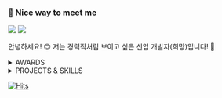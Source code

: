 ### 🤞 Nice way to meet me

<!-- <a href="https://velog.io/@mayone6063" target="_blank"><img src="https://img.shields.io/badge/Velog-20C997?style=flat-square&logo=Velog&logoColor=white"/></a> -->
<a href="mailto:mayone6063@kakao.com" target="_blank"><img src="https://img.shields.io/badge/mayone6063@kakao.com-FFCD00?style=flat-square&logo=Mail.Ru&logoColor=black"/></a>
<a href="https://www.instagram.com/99_jeongyeon/" target="_blank"><img src="https://img.shields.io/badge/@99_jeongyeon-E4405F?style=flat-square&logo=Instagram&logoColor=white"/></a>
 
안녕하세요! 😊 저는 경력직처럼 보이고 싶은 신입 개발자(희망)입니다! 🌟<br/>
<details>
    <summary>AWARDS</summary>
 
- 교육부 장관상(대상)
- 게이미피케이션포럼상
- 경민대학교총동문회장 표창장
- 자랑스런 경민인

</details>
<details>
    <summary>PROJECTS & SKILLS</summary>
 
- 수락고 카카오 챗봇 (2017) [서비스 중]
    - <img src="https://img.shields.io/badge/PHP-777BB4?style=flat-square&logo=PHP&logoColor=white"/>
- PC방 관리 프로그램 (2018)
    - <img src="https://img.shields.io/badge/Visual Basic-5C2D91?style=flat-square&logo=visualstudio&logoColor=white"/> <img src="https://img.shields.io/badge/Excel-217346?style=flat-square&logo=microsoftexcel&logoColor=white"/>
- 디스코드 뮤직 자막 봇 (2018 ~) [서비스 중]
    - <img src="https://img.shields.io/badge/Python-3776AB?style=flat-square&logo=Python&logoColor=white"/> <img src="https://img.shields.io/badge/MariaDB-003545?style=flat-square&logo=mariadb&logoColor=white"/> (2021)
- 중대 급 병역관리 프로그램 (2019~2020)
    - <img src="https://img.shields.io/badge/Visual Basic-5C2D91?style=flat-square&logo=visualstudio&logoColor=white"/> <img src="https://img.shields.io/badge/Excel-217346?style=flat-square&logo=microsoftexcel&logoColor=white"/>
- 유튜브 자막 팝업 프로그램
    - <img src="https://img.shields.io/badge/Python-3776AB?style=flat-square&logo=Python&logoColor=white"/> (2022), <img src="https://img.shields.io/badge/Java-FF7800?style=flat-square&logoColor=white"/> (2021)
- 도서 관리 프로그램 (2021)
    - <img src="https://img.shields.io/badge/Csharp-239120?style=flat-square&logo=csharp&logoColor=white"/> <img src="https://img.shields.io/badge/MariaDB-003545?style=flat-square&logo=mariadb&logoColor=white"/>
- 모바일 게임 프로젝트 (2021)
    - <img src="https://img.shields.io/badge/Unity-000000?style=flat-square&logo=Unity&logoColor=white"/>
- VR 리듬게임 프로젝트 (2021)
    - <img src="https://img.shields.io/badge/Unity-000000?style=flat-square&logo=Unity&logoColor=white"/> <img src="https://img.shields.io/badge/Oculus-1C1E20?style=flat-square&logo=oculus&logoColor=white"/>
- VR 메타버스 운전면허 기능 시험장 (2022)
    - <img src="https://img.shields.io/badge/Unity-000000?style=flat-square&logo=Unity&logoColor=white"/> <img src="https://img.shields.io/badge/Arduino-00979D?style=flat-square&logo=Arduino&logoColor=white"/> <img src="https://img.shields.io/badge/3D Printer-1C1E20?style=flat-square"/> <img src="https://img.shields.io/badge/Oculus-1C1E20?style=flat-square&logo=oculus&logoColor=white"/>
- 디스코드 Chat GPT 봇 (2023)
    - <img src="https://img.shields.io/badge/Python-3776AB?style=flat-square&logo=Python&logoColor=white"/>
- redytek 외주 (2023)
    - <img src="https://img.shields.io/badge/PHP-777BB4?style=flat-square&logo=PHP&logoColor=white"/> <img src="https://img.shields.io/badge/JavaScript-ffffff?style=flat-square&logo=Javascript&logoColor=F7DF1E"/> <img src="https://img.shields.io/badge/MariaDB-003545?style=flat-square&logo=mariadb&logoColor=white"/>
- EBS MATH 외주 (2023)
    - <img src="https://img.shields.io/badge/JavaScript-ffffff?style=flat-square&logo=Javascript&logoColor=F7DF1E"/>
- 교육용 게임 서비스 플랫폼 (2023) [진행 중]
    - <img src="https://img.shields.io/badge/Spring Boot-6DB33F?style=flat-square&logo=springboot&logoColor=white"/> <img src="https://img.shields.io/badge/React-61DAFB?style=flat-square&logo=react&logoColor=white"/> <img src="https://img.shields.io/badge/MariaDB-003545?style=flat-square&logo=mariadb&logoColor=white"/>
- 라이다 드론 스캐닝 프로젝트(2023) [진행 중]
    - <img src="https://img.shields.io/badge/Python-3776AB?style=flat-square&logo=Python&logoColor=white"/> <img src="https://img.shields.io/badge/Unity-000000?style=flat-square&logo=Unity&logoColor=white"/>
- etc
    - <img src="https://img.shields.io/badge/Android-3DDC84?style=flat-square&logo=Android&logoColor=white"/> <img src="https://img.shields.io/badge/Linux-FCC624?style=flat-square&logo=Linux&logoColor=black"/> <img src="https://img.shields.io/badge/Photoshop-31A8FF?style=flat-square&logo=Adobe Photoshop&logoColor=white"/> <img src="https://img.shields.io/badge/After Effects-9999FF?style=flat-square&logo=Adobe After Effects&logoColor=white"/> <img src="https://img.shields.io/badge/Figma-F24E1E?style=flat-square&logo=Figma&logoColor=white"/> <img src="https://img.shields.io/badge/Notion-000000?style=flat-square&logo=Notion&logoColor=white"/>
</details>

[![Hits](https://hits.seeyoufarm.com/api/count/incr/badge.svg?url=https%3A%2F%2Fgithub.com%2FMayoneJY%2F&count_bg=%233C93A6&title_bg=%234350A2&icon=&icon_color=%23E7E7E7&title=hits&edge_flat=false)](https://hits.seeyoufarm.com)
